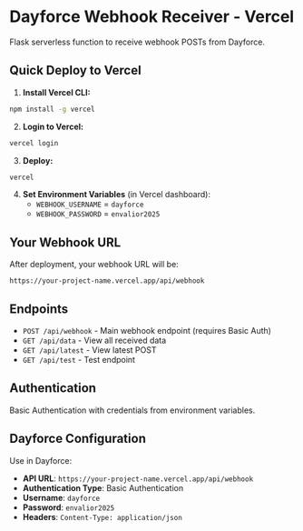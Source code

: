 # Dayforce Webhook Receiver - Vercel

Flask serverless function to receive webhook POSTs from Dayforce.

## Quick Deploy to Vercel

1. **Install Vercel CLI:**
```bash
npm install -g vercel
```

2. **Login to Vercel:**
```bash
vercel login
```

3. **Deploy:**
```bash
vercel
```

4. **Set Environment Variables** (in Vercel dashboard):
   - `WEBHOOK_USERNAME` = `dayforce`
   - `WEBHOOK_PASSWORD` = `envalior2025`

## Your Webhook URL

After deployment, your webhook URL will be:
```
https://your-project-name.vercel.app/api/webhook
```

## Endpoints

- `POST /api/webhook` - Main webhook endpoint (requires Basic Auth)
- `GET /api/data` - View all received data
- `GET /api/latest` - View latest POST
- `GET /api/test` - Test endpoint

## Authentication

Basic Authentication with credentials from environment variables.

## Dayforce Configuration

Use in Dayforce:
- **API URL**: `https://your-project-name.vercel.app/api/webhook`
- **Authentication Type**: Basic Authentication
- **Username**: `dayforce`
- **Password**: `envalior2025`
- **Headers**: `Content-Type: application/json`
